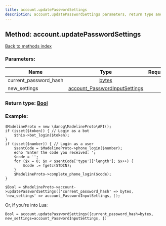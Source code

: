 ```yaml
---
title: account.updatePasswordSettings
description: account.updatePasswordSettings parameters, return type and example
---
```

## Method: account.updatePasswordSettings  
[Back to methods index](index.md)


### Parameters:

| Name     |    Type       | Required |
|----------|:-------------:|---------:|
|current\_password\_hash|[bytes](../types/bytes.md) | Yes|
|new\_settings|[account\_PasswordInputSettings](../types/account_PasswordInputSettings.md) | Yes|


### Return type: [Bool](../types/Bool.md)

### Example:


```
$MadelineProto = new \danog\MadelineProto\API();
if (isset($token)) { // Login as a bot
    $this->bot_login($token);
}
if (isset($number)) { // Login as a user
    $sentCode = $MadelineProto->phone_login($number);
    echo 'Enter the code you received: ';
    $code = '';
    for ($x = 0; $x < $sentCode['type']['length']; $x++) {
        $code .= fgetc(STDIN);
    }
    $MadelineProto->complete_phone_login($code);
}

$Bool = $MadelineProto->account->updatePasswordSettings(['current_password_hash' => bytes, 'new_settings' => account_PasswordInputSettings, ]);
```

Or, if you're into Lua:

```
Bool = account.updatePasswordSettings({current_password_hash=bytes, new_settings=account_PasswordInputSettings, })
```


